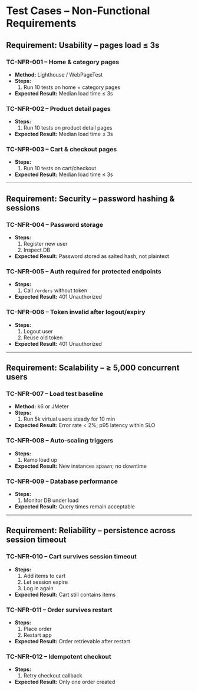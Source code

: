 # Test Cases – Non-Functional Requirements

## Requirement: Usability – pages load ≤ 3s

### TC-NFR-001 – Home & category pages
- **Method:** Lighthouse / WebPageTest
- **Steps:**
  1. Run 10 tests on home + category pages
- **Expected Result:** Median load time ≤ 3s

### TC-NFR-002 – Product detail pages
- **Steps:**
  1. Run 10 tests on product detail pages
- **Expected Result:** Median load time ≤ 3s

### TC-NFR-003 – Cart & checkout pages
- **Steps:**
  1. Run 10 tests on cart/checkout
- **Expected Result:** Median load time ≤ 3s

---

## Requirement: Security – password hashing & sessions

### TC-NFR-004 – Password storage
- **Steps:**
  1. Register new user
  2. Inspect DB
- **Expected Result:** Password stored as salted hash, not plaintext

### TC-NFR-005 – Auth required for protected endpoints
- **Steps:**
  1. Call `/orders` without token
- **Expected Result:** 401 Unauthorized

### TC-NFR-006 – Token invalid after logout/expiry
- **Steps:**
  1. Logout user
  2. Reuse old token
- **Expected Result:** 401 Unauthorized

---

## Requirement: Scalability – ≥ 5,000 concurrent users

### TC-NFR-007 – Load test baseline
- **Method:** k6 or JMeter
- **Steps:**
  1. Run 5k virtual users steady for 10 min
- **Expected Result:** Error rate < 2%; p95 latency within SLO

### TC-NFR-008 – Auto-scaling triggers
- **Steps:**
  1. Ramp load up
- **Expected Result:** New instances spawn; no downtime

### TC-NFR-009 – Database performance
- **Steps:**
  1. Monitor DB under load
- **Expected Result:** Query times remain acceptable

---

## Requirement: Reliability – persistence across session timeout

### TC-NFR-010 – Cart survives session timeout
- **Steps:**
  1. Add items to cart
  2. Let session expire
  3. Log in again
- **Expected Result:** Cart still contains items

### TC-NFR-011 – Order survives restart
- **Steps:**
  1. Place order
  2. Restart app
- **Expected Result:** Order retrievable after restart

### TC-NFR-012 – Idempotent checkout
- **Steps:**
  1. Retry checkout callback
- **Expected Result:** Only one order created
